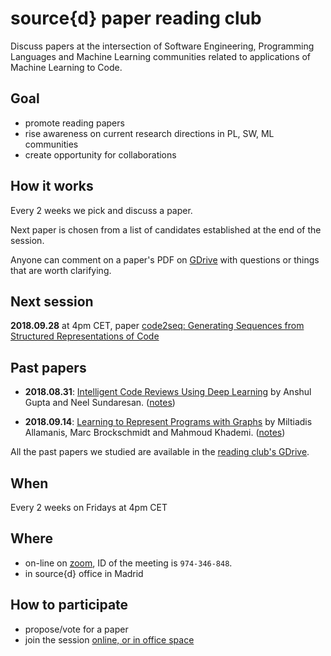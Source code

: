 # source{d} paper reading club

Discuss papers at the intersection of Software Engineering, Programming Languages and Machine
Learning communities related to applications of Machine Learning to Code.


## Goal

- promote reading papers
- rise awareness on current research directions in PL, SW, ML communities
- create opportunity for collaborations


## How it works

Every 2 weeks we pick and discuss a paper.

Next paper is chosen from a list of candidates established at the end of the session.

Anyone can comment on a paper's PDF on [GDrive][GDrive] with questions or things that are worth
clarifying.


## Next session

__2018.09.28__ at 4pm CET, paper [code2seq: Generating Sequences from
Structured Representations of Code](https://arxiv.org/pdf/1808.01400.pdf)

## Past papers

 - __2018.08.31__: [Intelligent Code Reviews Using Deep
   Learning](https://drive.google.com/open?id=1n8N80S4IIsQBo7SLqsEyflaGjK6XN2Gm) by Anshul Gupta
   and Neel Sundaresan.
   ([notes](https://docs.google.com/document/d/1MbCN7qxRF-keT8evb9X6LL7DToM52tDEQgh1UdUyqkY/edit))

- __2018.09.14__: [Learning to Represent Programs with
  Graphs](https://drive.google.com/file/d/1Jap8MNLn538yAglTRtN7W4R6wT5z1h6O/view) by Miltiadis
  Allamanis, Marc Brockschmidt and Mahmoud Khademi.
  ([notes](https://docs.google.com/document/d/1DGBgoPsEYt1-XVP4DcxMcv21NNuej_jlX2F4f4zdlh0/edit))

All the past papers we studied are available in the [reading club's GDrive][GDrive].

## When

Every 2 weeks on Fridays at 4pm CET


## Where

- on-line on [zoom](https://zoom.us/), ID of the meeting is `974-346-848`.
- in source{d} office in Madrid


## How to participate

- propose/vote for a paper
- join the session [online, or in office space](#where)


[GDrive]: https://drive.google.com/open?id=1Xck6Ic2amaZsRxNWOCc7WvgheIBL-hcF
